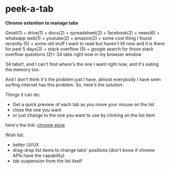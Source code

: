 # peek-a-tab
**Chrome extention to manage tabs**

Gmail(1) + drive(1) + docs(2) + spreadsheet(2) + facebook(2) + news(6) + whatsapp web(1) + youtube(2) + amazon(2) + some cool thing I found recently (5) + some old stuff I want to read but haven't till now and it is there for past 5 days(3) + stack overflow (5) + google search for those stack overflow questions (2)= 34 tabs right now in my browser window

34 tabs!!, and I can't find where's the one I want right now, and it's eating the memory too.

And I don't think it's the problem just I have, almost everybody I have seen surfing internet has this problem. So, here's the solution.

Things it can do:
* Get a quick preview of each tab as you move your mouse on the list
* close the one you want 
* or just change to the one you want to use by clicking on the list item

here's the link: [chrome store](https://chrome.google.com/webstore/detail/peek-a-tab/nnpdamdaknpnohmlbnmgphiodghbohop)

Wish list:
* better UI/UX
* drag-drop list items to change tabs' positions (don't know if chrome APIs have the capability)
* tab suspension from the list itself
